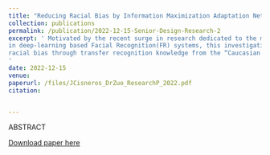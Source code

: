 ```yaml
---
title: "Reducing Racial Bias by Information Maximization Adaptation Network: A Review"
collection: publications
permalink: /publication/2022-12-15-Senior-Design-Research-2
excerpt: ' Motivated by the recent surge in research dedicated to the mitigation of racial bias
in deep-learning based Facial Recognition(FR) systems, this investigation focused on an assessment and architectural implementation of Information Maximization Adaptation Network(IMAN), a promising Unsupervised Domain Adaptation (UDA) approach that addresses racial bias through transfer recognition knowledge that addresses
racial bias through transfer recognition knowledge from the “Caucasian ” race-category as source domain and other races such as ‘African’, ‘Asian’, and ‘Indian’ as target domains.
'
date: 2022-12-15
venue: 
paperurl: /files/JCisneros_DrZuo_ResearchP_2022.pdf
citation: 


---
```

ABSTRACT

[Download paper here](http://academicpages.github.io/files/paper2.pdf)

